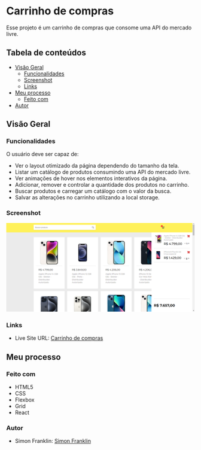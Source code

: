 # Carrinho de compras

Esse projeto é um carrinho de compras que consome uma API do mercado livre.

## Tabela de conteúdos

- [Visão Geral](#visão-geral)
  - [Funcionalidades](#funcionalidades)
  - [Screenshot](#screenshot)
  - [Links](#links)
- [Meu processo](#meu-processo)
  - [Feito com](#feito-com)
- [Autor](#autor)

## Visão Geral

### Funcionalidades

O usuário deve ser capaz de:

- Ver o layout otimizado da página dependendo do tamanho da tela.
- Listar um catálogo de produtos consumindo uma API do mercado livre. 
- Ver animações de hover nos elementos interativos da página.
- Adicionar, remover e controlar a quantidade dos produtos no carrinho.
- Buscar produtos e carregar um catálogo com o valor da busca.
- Salvar as alterações no carrinho utilizando a local storage.

### Screenshot

![](/src/assets/print%20carrinho%20de%20compras.png)

### Links

- Live Site URL: [Carrinho de compras](https://simonfranklin1.github.io/carrinho-de-compras/)

## Meu processo

### Feito com

- HTML5
- CSS 
- Flexbox
- Grid
- React


### Autor
- Simon Franklin: [Simon Franklin](https://github.com/simonfranklin1)
